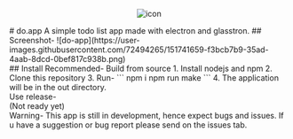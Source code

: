 <p align="center">
  <img src="https://raw.githubusercontent.com/xXTgamerXx/do.app/main/icon.png" alt="icon"></img>
</p>
# do.app
A simple todo list app made with electron and glasstron.
## Screenshot-
![do-app](https://user-images.githubusercontent.com/72494265/151741659-f3bcb7b9-35ad-4aab-8dcd-0bef817c938b.png)
<br>
## Install 
Recommended- Build from source
1. Install nodejs and npm
2. Clone this repository
3. Run-
```
npm i
npm run make
```
4. The application will be in the out directory.
<br>
Use release-
<br>
(Not ready yet)
<br>
Warning- This app is still in development, hence expect bugs and issues. If u have a suggestion or bug report please send on the issues tab.
